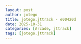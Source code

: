 ```yaml
---
layout: post
author: jotego
title: jotego.jttrack - e00420d
date: 2025-10-31
categories: [Arcade, jttrack]
tags: [jotego.jttrack]
---
```


